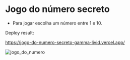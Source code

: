 <h1 tetext-align:center>Jogo do número secreto</h1>

- Para jogar escolha um número entre 1 e 10.

Deploy result:

https://jogo-do-numero-secreto-gamma-livid.vercel.app/

![jogo_do_numero](https://github.com/user-attachments/assets/1d73cf26-25da-4c71-be0d-b5f501b3bfbd)
